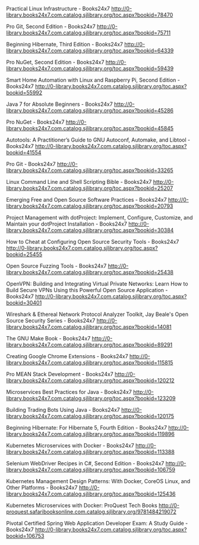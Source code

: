 Practical Linux Infrastructure - Books24x7
 http://0-library.books24x7.com.catalog.sjlibrary.org/toc.aspx?bookid=78470

Pro Git, Second Edition - Books24x7
 http://0-library.books24x7.com.catalog.sjlibrary.org/toc.aspx?bookid=75711

Beginning Hibernate, Third Edition - Books24x7
 http://0-library.books24x7.com.catalog.sjlibrary.org/toc.aspx?bookid=64339

Pro NuGet, Second Edition - Books24x7
 http://0-library.books24x7.com.catalog.sjlibrary.org/toc.aspx?bookid=59439

Smart Home Automation with Linux and Raspberry Pi, Second Edition - Books24x7
 http://0-library.books24x7.com.catalog.sjlibrary.org/toc.aspx?bookid=55992

Java 7 for Absolute Beginners - Books24x7
 http://0-library.books24x7.com.catalog.sjlibrary.org/toc.aspx?bookid=45286

Pro NuGet - Books24x7
 http://0-library.books24x7.com.catalog.sjlibrary.org/toc.aspx?bookid=45845

Autotools: A Practitioner’s Guide to GNU Autoconf, Automake, and Libtool - Books24x7
 http://0-library.books24x7.com.catalog.sjlibrary.org/toc.aspx?bookid=41554

Pro Git - Books24x7
 http://0-library.books24x7.com.catalog.sjlibrary.org/toc.aspx?bookid=33265

Linux Command Line and Shell Scripting Bible - Books24x7
 http://0-library.books24x7.com.catalog.sjlibrary.org/toc.aspx?bookid=25207

Emerging Free and Open Source Software Practices - Books24x7
 http://0-library.books24x7.com.catalog.sjlibrary.org/toc.aspx?bookid=20793

Project Management with dotProject: Implement, Configure, Customize, and Maintain your dotProject Installation - Books24x7
 http://0-library.books24x7.com.catalog.sjlibrary.org/toc.aspx?bookid=30384

How to Cheat at Configuring Open Source Security Tools - Books24x7
 http://0-library.books24x7.com.catalog.sjlibrary.org/toc.aspx?bookid=25455

Open Source Fuzzing Tools - Books24x7
 http://0-library.books24x7.com.catalog.sjlibrary.org/toc.aspx?bookid=25438

OpenVPN: Building and Integrating Virtual Private Networks: Learn How to Build Secure VPNs Using this Powerful Open Source Application - Books24x7
 http://0-library.books24x7.com.catalog.sjlibrary.org/toc.aspx?bookid=30401

Wireshark & Ethereal Network Protocol Analyzer Toolkit, Jay Beale's Open Source Security Series - Books24x7
 http://0-library.books24x7.com.catalog.sjlibrary.org/toc.aspx?bookid=14081

The GNU Make Book - Books24x7
 http://0-library.books24x7.com.catalog.sjlibrary.org/toc.aspx?bookid=89291


Creating Google Chrome Extensions - Books24x7
 http://0-library.books24x7.com.catalog.sjlibrary.org/toc.aspx?bookid=115815


Pro MEAN Stack Development - Books24x7
 http://0-library.books24x7.com.catalog.sjlibrary.org/toc.aspx?bookid=120212

Microservices Best Practices for Java - Books24x7
 http://0-library.books24x7.com.catalog.sjlibrary.org/toc.aspx?bookid=123209

Building Trading Bots Using Java - Books24x7
 http://0-library.books24x7.com.catalog.sjlibrary.org/toc.aspx?bookid=120175

Beginning Hibernate: For Hibernate 5, Fourth Edition - Books24x7
 http://0-library.books24x7.com.catalog.sjlibrary.org/toc.aspx?bookid=119896

Kubernetes Microservices with Docker - Books24x7
 http://0-library.books24x7.com.catalog.sjlibrary.org/toc.aspx?bookid=113388

Selenium WebDriver Recipes in C#, Second Edition - Books24x7
 http://0-library.books24x7.com.catalog.sjlibrary.org/toc.aspx?bookid=106759

Kubernetes Management Design Patterns: With Docker, CoreOS Linux, and Other Platforms - Books24x7
 http://0-library.books24x7.com.catalog.sjlibrary.org/toc.aspx?bookid=125436

Kubernetes Microservices with Docker: ProQuest Tech Books
 http://0-proquest.safaribooksonline.com.catalog.sjlibrary.org/9781484219072
 
 Pivotal Certified Spring Web Application Developer Exam: A Study Guide - Books24x7
 http://0-library.books24x7.com.catalog.sjlibrary.org/toc.aspx?bookid=106753



